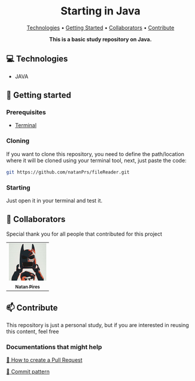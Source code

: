 <h1 align="center" style="font-weight: bold;">Starting in Java</h1>

<p align="center">
 <a href="#technologies">Technologies</a> • 
 <a href="#started">Getting Started</a> •   
 <a href="#colab">Collaborators</a> •
 <a href="#contribute">Contribute</a>
</p>

<p align="center">
    <b>This is a basic study repository on Java. </b>
</p>

<h2 id="technologies">💻 Technologies</h2>

- JAVA

<h2 id="started">🚀 Getting started</h2>

<h3>Prerequisites</h3>


- [Terminal](https://www.lucascaton.com/pt-BR/2018/01/07/comandos-para-o-terminal-windows-macos-e-linux)

<h3>Cloning</h3>

If you want to clone this repository, you need to define the path/location where it will be cloned using your terminal tool, next, just paste the code:



```bash
git https://github.com/natanPrs/fileReader.git
```

<h3>Starting</h3>

Just open it in your terminal and test it.


<h2 id="colab">🤝 Collaborators</h2>

Special thank you for all people that contributed for this project

<table>
  <tr>
    <td align="center">
      <a href="https://github.com/natanPrs">
        <img src="./Utils/Imgs/natanBtm.jpg" width="100px;" alt="natanPrs Profile Picture"/><br>
        <sub>
          <b>Natan Pires</b>
        </sub>
      </a>
    </td>
  </tr>
</table>

<h2 id="contribute">📫 Contribute</h2>

This repository is just a personal study, but if you are interested in reusing this content, feel free

<h3>Documentations that might help</h3>

[📝 How to create a Pull Request](https://www.atlassian.com/br/git/tutorials/making-a-pull-request)

[💾 Commit pattern](https://gist.github.com/joshbuchea/6f47e86d2510bce28f8e7f42ae84c716)